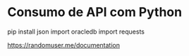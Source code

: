 # Consumo de API com Python

pip install  json
import oracledb
import requests

https://randomuser.me/documentation